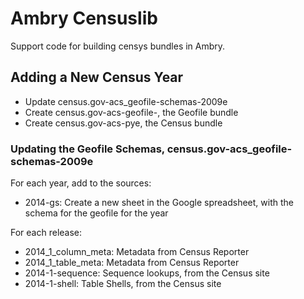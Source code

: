 # Ambry Censuslib


Support code for building censys bundles in Ambry.


## Adding a New Census Year


- Update census.gov-acs_geofile-schemas-2009e
- Create census.gov-acs-geofile-<year>, the Geofile bundle
- Create census.gov-acs-p<release>ye<year>, the Census bundle

### Updating the Geofile Schemas, census.gov-acs_geofile-schemas-2009e

For each year, add to the sources:

- 2014-gs: Create a new sheet in the Google spreadsheet, with the schema for the geofile for the year

For each release:

- 2014_1_column_meta: Metadata from Census Reporter
- 2014_1_table_meta: Metadata from Census Reporter
- 2014-1-sequence: Sequence lookups, from the Census site
- 2014-1-shell: Table Shells, from the Census site

